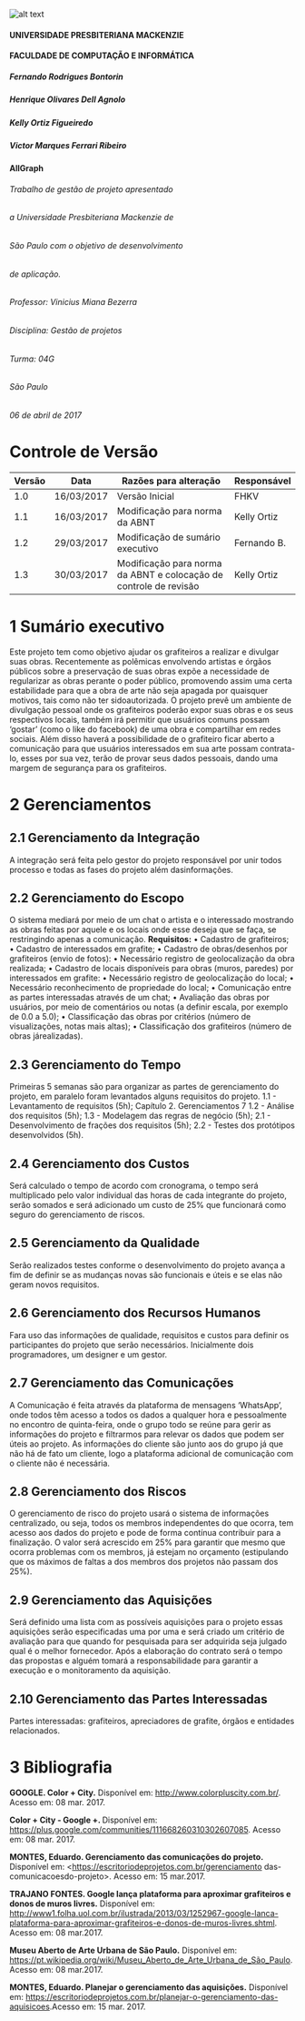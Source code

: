![alt text](https://static.onthehub.com/production/attachments/15/65778e61-6e9b-e011-969d-0030487d8897/1482ac79-0be8-4599-9ab7-b18020d25ef9.png)

#### UNIVERSIDADE PRESBITERIANA MACKENZIE
#### FACULDADE DE COMPUTAÇÃO E INFORMÁTICA

##### Fernando Rodrigues Bontorin
##### Henrique Olivares Dell Agnolo
##### Kelly Ortiz Figueiredo
##### Victor Marques Ferrari Ribeiro




#### AllGraph

###### Trabalho de gestão de projeto apresentado
###### a Universidade Presbiteriana Mackenzie de
###### São Paulo com o objetivo de desenvolvimento
###### de aplicação.
###### Professor: Vinicius Miana Bezerra
###### Disciplina: Gestão de projetos
###### Turma: 04G





###### São Paulo
###### 06 de abril de 2017




# Controle de Versão
|Versão|  Data   |Razões para alteração|Responsável|
|------|---------|---------------------|-----------|
|1.0|16/03/2017| Versão Inicial| FHKV|
|1.1| 16/03/2017| Modificação para norma da ABNT| Kelly Ortiz|
|1.2| 29/03/2017 |Modificação de sumário executivo| Fernando B.|
|1.3|30/03/2017 |Modificação para norma da ABNT e colocação de controle de revisão|Kelly Ortiz|


# 1 Sumário executivo
Este projeto tem como objetivo ajudar os grafiteiros a realizar e divulgar suas obras.
Recentemente as polêmicas envolvendo artistas e órgãos públicos sobre a preservação
de suas obras expõe a necessidade de regularizar as obras perante o poder público,
promovendo assim uma certa estabilidade para que a obra de arte não seja apagada
por quaisquer motivos, tais como não ter sidoautorizada.
O projeto prevê um ambiente de divulgação pessoal onde os grafiteiros poderão expor
suas obras e os seus respectivos locais, também irá permitir que usuários comuns
possam ‘gostar’ (como o like do facebook) de uma obra e compartilhar em redes sociais.
Além disso haverá a possibilidade de o grafiteiro ficar aberto a comunicação para que
usuários interessados em sua arte possam contrata-lo, esses por sua vez, terão de
provar seus dados pessoais, dando uma margem de segurança para os grafiteiros.
# 2 Gerenciamentos
## 2.1 Gerenciamento da Integração
A integração será feita pelo gestor do projeto responsável por unir todos
processo e todas as fases do projeto além dasinformações.
## 2.2 Gerenciamento do Escopo
O sistema mediará por meio de um chat o artista e o interessado mostrando as
obras feitas por aquele e os locais onde esse deseja que se faça, se restringindo
apenas a comunicação.
<b>Requisitos:</b>
• Cadastro de grafiteiros;
• Cadastro de interessados em grafite;
• Cadastro de obras/desenhos por grafiteiros (envio de fotos):
• Necessário registro de geolocalização da obra realizada;
• Cadastro de locais disponíveis para obras (muros, paredes) por interessados em
grafite:
• Necessário registro de geolocalização do local;
• Necessário reconhecimento de propriedade do local;
• Comunicação entre as partes interessadas através de um chat;
• Avaliação das obras por usuários, por meio de comentários ou notas (a definir
escala, por exemplo de 0.0 a 5.0);
• Classificação das obras por critérios (número de visualizações, notas mais altas);
• Classificação dos grafiteiros (número de obras járealizadas).
## 2.3 Gerenciamento do Tempo
Primeiras 5 semanas são para organizar as partes de gerenciamento do projeto,
em paralelo foram levantados alguns requisitos do projeto.
1.1 - Levantamento de requisitos (5h);
Capítulo 2. Gerenciamentos 7
1.2 - Análise dos requisitos (5h);
1.3 - Modelagem das regras de negócio (5h);
2.1 - Desenvolvimento de frações dos requisitos (5h);
2.2 - Testes dos protótipos desenvolvidos (5h).
## 2.4 Gerenciamento dos Custos
Será calculado o tempo de acordo com cronograma, o tempo será multiplicado
pelo valor individual das horas de cada integrante do projeto, serão somados e será
adicionado um custo de 25% que funcionará como seguro do gerenciamento de riscos.
## 2.5 Gerenciamento da Qualidade
Serão realizados testes conforme o desenvolvimento do projeto avança a fim
de definir se as mudanças novas são funcionais e úteis e se elas não geram novos
requisitos.
## 2.6 Gerenciamento dos Recursos Humanos
Fara uso das informações de qualidade, requisitos e custos para definir os
participantes do projeto que serão necessários. Inicialmente dois programadores, um
designer e um gestor.
## 2.7 Gerenciamento das Comunicações
A Comunicação é feita através da plataforma de mensagens ‘WhatsApp’, onde
todos têm acesso a todos os dados a qualquer hora e pessoalmente no encontro de
quinta-feira, onde o grupo todo se reúne para gerir as informações do projeto e
filtrarmos para relevar os dados que podem ser úteis ao projeto. As informações do
cliente são junto aos do grupo já que não há de fato um cliente, logo a plataforma
adicional de comunicação com o cliente não é necessária.
## 2.8 Gerenciamento dos Riscos
O gerenciamento de risco do projeto usará o sistema de informações
centralizado, ou seja, todos os membros independentes do que ocorra, tem acesso
aos dados do projeto e pode de forma contínua contribuir para a finalização. O valor
será acrescido em 25% para garantir que mesmo que ocorra problemas com os
membros, já estejam no orçamento (estipulando que os máximos de faltas a dos membros
dos projetos não passam dos 25%).
## 2.9 Gerenciamento das Aquisições
Será definido uma lista com as possíveis aquisições para o projeto essas
aquisições serão especificadas uma por uma e será criado um critério de avaliação
para que quando for pesquisada para ser adquirida seja julgado qual é o melhor
fornecedor. Após a elaboração do contrato será o tempo das propostas e alguém
tomará a responsabilidade para garantir a execução e o monitoramento da aquisição.
## 2.10 Gerenciamento das Partes Interessadas
Partes interessadas: grafiteiros, apreciadores de grafite, órgãos e entidades
relacionados.

# 3 Bibliografia
<b>GOOGLE. Color + City.</b> Disponível em: <http://www.colorpluscity.com.br/>.
Acesso em: 08 mar. 2017.

<b>Color + City - Google +. </b>Disponível em: <https://plus.google.com/communities/111668260310302607085>. Acesso em: 08 mar. 2017.

<b>MONTES, Eduardo. Gerenciamento das comunicações do projeto.</b> Disponível em: <https://escritoriodeprojetos.com.br/gerenciamento das-comunicacoesdo-projeto>. Acesso em: 15 mar.2017.

<b>TRAJANO FONTES. Google lança plataforma para aproximar grafiteiros e donos de muros livres.</b> Disponível em: <http://www1.folha.uol.com.br/ilustrada/2013/03/1252967-google-lanca-plataforma-para-aproximar-grafiteiros-e-donos-de-muros-livres.shtml>. Acesso em: 08 mar.2017.

<b>Museu Aberto de Arte Urbana de São Paulo.</b> Disponível em: <https://pt.wikipedia.org/wiki/Museu_Aberto_de_Arte_Urbana_de_São_Paulo>. Acesso em: 08 mar.2017.

<b>MONTES, Eduardo. Planejar o gerenciamento das aquisições.</b> Disponível em: <https://escritoriodeprojetos.com.br/planejar-o-gerenciamento-das-aquisicoes>.Acesso em: 15 mar. 2017.
